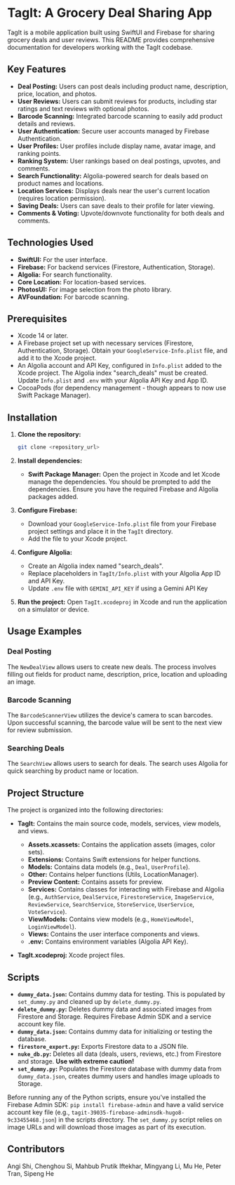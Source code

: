 # TagIt: A Grocery Deal Sharing App

TagIt is a mobile application built using SwiftUI and Firebase for sharing grocery deals and user reviews. This README provides comprehensive documentation for developers working with the TagIt codebase.

## Key Features

- **Deal Posting:** Users can post deals including product name, description, price, location, and photos.
- **User Reviews:** Users can submit reviews for products, including star ratings and text reviews with optional photos.
- **Barcode Scanning:** Integrated barcode scanning to easily add product details and reviews.
- **User Authentication:** Secure user accounts managed by Firebase Authentication.
- **User Profiles:** User profiles include display name, avatar image, and ranking points.
- **Ranking System:** User rankings based on deal postings, upvotes, and comments.
- **Search Functionality:** Algolia-powered search for deals based on product names and locations.
- **Location Services:** Displays deals near the user's current location (requires location permission).
- **Saving Deals:** Users can save deals to their profile for later viewing.
- **Comments & Voting:** Upvote/downvote functionality for both deals and comments.

## Technologies Used

- **SwiftUI:** For the user interface.
- **Firebase:** For backend services (Firestore, Authentication, Storage).
- **Algolia:** For search functionality.
- **Core Location:** For location-based services.
- **PhotosUI:** For image selection from the photo library.
- **AVFoundation:** For barcode scanning.

## Prerequisites

- Xcode 14 or later.
- A Firebase project set up with necessary services (Firestore, Authentication, Storage). Obtain your `GoogleService-Info.plist` file, and add it to the Xcode project.
- An Algolia account and API Key, configured in `Info.plist` added to the Xcode project. The Algolia index "search_deals" must be created. Update `Info.plist` and `.env` with your Algolia API Key and App ID.
- CocoaPods (for dependency management - though appears to now use Swift Package Manager).

## Installation

1. **Clone the repository:**

   ```bash
   git clone <repository_url>
   ```

2. **Install dependencies:**

   - **Swift Package Manager:** Open the project in Xcode and let Xcode manage the dependencies. You should be prompted to add the dependencies. Ensure you have the required Firebase and Algolia packages added.

3. **Configure Firebase:**

   - Download your `GoogleService-Info.plist` file from your Firebase project settings and place it in the `TagIt` directory.
   - Add the file to your Xcode project.

4. **Configure Algolia:**

   - Create an Algolia index named "search_deals".
   - Replace placeholders in `TagIt/Info.plist` with your Algolia App ID and API Key.
   - Update `.env` file with `GEMINI_API_KEY` if using a Gemini API Key

5. **Run the project:** Open `TagIt.xcodeproj` in Xcode and run the application on a simulator or device.

## Usage Examples

### Deal Posting

The `NewDealView` allows users to create new deals. The process involves filling out fields for product name, description, price, location and uploading an image.

### Barcode Scanning

The `BarcodeScannerView` utilizes the device's camera to scan barcodes. Upon successful scanning, the barcode value will be sent to the next view for review submission.

### Searching Deals

The `SearchView` allows users to search for deals. The search uses Algolia for quick searching by product name or location.

## Project Structure

The project is organized into the following directories:

- **TagIt:** Contains the main source code, models, services, view models, and views.

  - **Assets.xcassets:** Contains the application assets (images, color sets).
  - **Extensions:** Contains Swift extensions for helper functions.
  - **Models:** Contains data models (e.g., `Deal`, `UserProfile`).
  - **Other:** Contains helper functions (Utils, LocationManager).
  - **Preview Content:** Contains assets for preview.
  - **Services:** Contains classes for interacting with Firebase and Algolia (e.g., `AuthService`, `DealService`, `FirestoreService`, `ImageService`, `ReviewService`, `SearchService`, `StoreService`, `UserService`, `VoteService`).
  - **ViewModels:** Contains view models (e.g., `HomeViewModel`, `LoginViewModel`).
  - **Views:** Contains the user interface components and views.
  - **.env:** Contains environment variables (Algolia API Key).

- **TagIt.xcodeproj:** Xcode project files.

## Scripts

- **`dummy_data.json`:** Contains dummy data for testing. This is populated by `set_dummy.py` and cleaned up by `delete_dummy.py`.
- **`delete_dummy.py`:** Deletes dummy data and associated images from Firestore and Storage. Requires Firebase Admin SDK and a service account key file.
- **`dummy_data.json`:** Contains dummy data for initializing or testing the database.
- **`firestore_export.py`:** Exports Firestore data to a JSON file.
- **`nuke_db.py`:** Deletes all data (deals, users, reviews, etc.) from Firestore and storage. **Use with extreme caution!**
- **`set_dummy.py`:** Populates the Firestore database with dummy data from `dummy_data.json`, creates dummy users and handles image uploads to Storage.

Before running any of the Python scripts, ensure you've installed the Firebase Admin SDK: `pip install firebase-admin` and have a valid service account key file (e.g., `tagit-39035-firebase-adminsdk-hugo8-9c33455468.json`) in the scripts directory. The `set_dummy.py` script relies on image URLs and will download those images as part of its execution.

## Contributors

Angi Shi, Chenghou Si, Mahbub Prutik Iftekhar, Mingyang Li, Mu He, Peter Tran, Sipeng He
